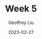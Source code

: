 ---
author: "Geoffrey Liu"
title: "Week 5"
date: 2023-02-27
# description: "Guide to emoji usage in Hugo"
thumbnail: /sew.png
---